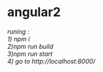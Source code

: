 # angular2
<i>
runing : <br />
1) npm i <br />
2)npm run build <br />
3)npm run start <br />
4) go to http://localhost:8000/ <br />

</i>
